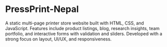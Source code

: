 # PressPrint-Nepal
A static multi-page printer store website built with HTML, CSS, and JavaScript. Features include product listings, blog, research insights, team portfolio, and interactive forms with validation and sliders. Developed with a strong focus on layout, UI/UX, and responsiveness.
